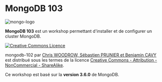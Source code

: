 # MongoDB 103

![mongo-logo](https://upload.wikimedia.org/wikipedia/en/thumb/4/45/MongoDB-Logo.svg/300px-MongoDB-Logo.svg.png)

**MongoDB 103** est un workshop permettant d'installer et de configurer un cluster MongoDB.

<a rel="license" href="http://creativecommons.org/licenses/by-nc-sa/4.0/"><img alt="Creative Commons Licence" style="border-width:0" src="https://i.creativecommons.org/l/by-nc-sa/4.0/88x31.png" /></a>

<span xmlns:dct="http://purl.org/dc/terms/" property="dct:title">mongodb-102</span> par <a xmlns:cc="http://creativecommons.org/ns#" href="https://github.com/nosql-bootcamp/mongodb-103" property="cc:attributionName" rel="cc:attributionURL">Chris WOODROW, Sébastien PRUNIER et Benjamin CAVY</a> est distribué sous les termes de la licence <a rel="license" href="http://creativecommons.org/licenses/by-nc-sa/4.0/">Creative Commons - Attribution - NonCommercial - ShareAlike</a>.

Ce workshop est basé sur la **version 3.6.0** de MongoDB.
